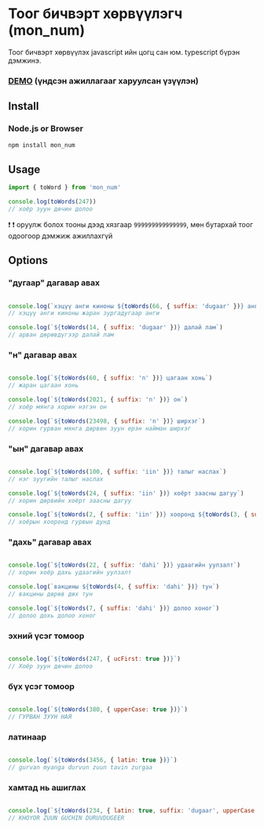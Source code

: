 # Тоог бичвэрт хөрвүүлэгч (mon_num)

Тоог бичвэрт хөрвүүлэх javascript ийн цогц сан юм.
typescript бүрэн дэмжинэ.

### [DEMO](https://mrbayrmagnai.github.io/mon_num_demo) (үндсэн ажиллагааг харуулсан үзүүлэн)

## Install

### Node.js or Browser

```bash
npm install mon_num
```

## Usage

```js
import { toWord } from 'mon_num'

console.log(toWords(247))
// хоёр зуун дөчин долоо

```
❗ ❗ оруулж болох тооны дээд хязгаар `999999999999999`, мөн бутархай тоог одоогоор дэмжиж ажиллахгүй

## Options

### "дугаар" дагавар авах

```js

console.log(`хэцүү анги киноны ${toWords(66, { suffix: 'dugaar' })} анги`)
// хэцүү анги киноны жаран зургадугаар анги

console.log(`${toWords(14, { suffix: 'dugaar' })} далай лам`)
// арван дөрөвдүгээр далай лам
```

### "н" дагавар авах

```js

console.log(`${toWords(60, { suffix: 'n' })} цагаан хонь`)
// жаран цагаан хонь

console.log(`${toWords(2021, { suffix: 'n' })} он`)
// хоёр мянга хорин нэгэн он

console.log(`${toWords(23498, { suffix: 'n' })} ширхэг`)
// хорин гурван мянга дөрвөн зуун ерэн найман ширхэг
```

### "ын" дагавар авах

```js

console.log(`${toWords(100, { suffix: 'iin' })} талыг наслах`)
// нэг зуугийн талыг наслах

console.log(`${toWords(24, { suffix: 'iin' })} хоёрт заасны дагуу`)
// хорин дөрвийн хоёрт заасны дагуу

console.log(`${toWords(2, { suffix: 'iin' })} хооронд ${toWords(3, { suffix: 'iin' })} дунд`)
// хоёрын хооронд гурвын дунд
```

### "дахь" дагавар авах

```js

console.log(`${toWords(22, { suffix: 'dahi' })} удаагийн уулзалт`)
// хорин хоёр дахь удаагийн уулзалт

console.log(`вакцины ${toWords(4, { suffix: 'dahi' })} тун`)
// вакцины дөрөв дөх тун

console.log(`${toWords(7, { suffix: 'dahi' })} долоо хоног`)
// долоо дохь долоо хоног
```

### эхний үсэг томоор

```js

console.log(`${toWords(247, { ucFirst: true })}`)
// Хоёр зуун дөчин долоо
```

### бүх үсэг томоор

```js

console.log(`${toWords(380, { upperCase: true })}`)
// ГУРВАН ЗУУН НАЯ
```

### латинаар

```js

console.log(`${toWords(3456, { latin: true })}`)
// gurvan myanga durvun zuun tavin zurgaa
```

### хамтад нь ашиглах

```js

console.log(`${toWords(234, { latin: true, suffix: 'dugaar', upperCase: true })}`)
// KHOYOR ZUUN GUCHIN DURUVDUGEER
```
